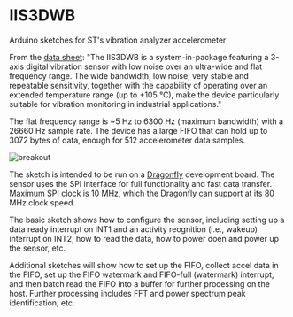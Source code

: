 # IIS3DWB
Arduino sketches for ST's vibration analyzer accelerometer

From the [data sheet]( https://www.st.com/resource/en/datasheet/iis3dwb.pdf):
"The IIS3DWB is a system-in-package featuring a 3-axis digital vibration sensor with low noise over an ultra-wide and 
flat frequency range. The wide bandwidth, low noise, very stable and repeatable sensitivity, together with the capability 
of operating over an extended temperature range (up to +105 °C), make the device particularly suitable for vibration 
monitoring in industrial applications."

The flat frequency range is ~5 Hz to 6300 Hz (maximum bandwidth) with a 26660 Hz sample rate. The device has a large FIFO that can hold up to  3072 bytes of data, enough for 512 accelerometer data samples.

![breakout](https://user-images.githubusercontent.com/6698410/84727817-c078ca80-af44-11ea-98da-ecece12c1a06.jpg)
 
The sketch is intended to be run on a [Dragonfly](https://www.tindie.com/products/tleracorp/dragonfly-stm32l47696-development-board/) development board. The sensor uses the SPI interface for full functionality and fast data transfer. Maximum SPI clock is 10 MHz, which the Dragonfly can support at its 80 MHz clock speed.

The basic sketch shows how to configure the sensor, including setting up a data ready interrupt on INT1 and an activity reognition (i.e., wakeup) interrupt on INT2, how to read the data, how to power doen and power up the sensor, etc.

Additional sketches will show how to set up the FIFO, collect accel data in the FIFO, set up the FIFO watermark and FIFO-full (watermark) interrupt, and then batch read the FIFO into a buffer for further processing on the host. Further processing includes FFT and power spectrum peak identification, etc.
 

